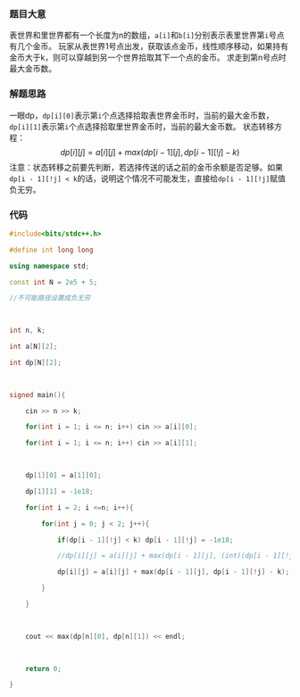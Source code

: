 ### 题目大意
表世界和里世界都有一个长度为n的数组，`a[i]`和`b[i]`分别表示表里世界第`i`号点有几个金币。
玩家从表世界1号点出发，获取该点金币，线性顺序移动，如果持有金币大于k，则可以穿越到另一个世界拾取其下一个点的金币。
求走到第n号点时最大金币数。
### 解题思路
一眼dp，`dp[i][0]`表示第`i`个点选择拾取表世界金币时，当前的最大金币数，`dp[i][1]`表示第`i`个点选择拾取里世界金币时，当前的最大金币数。
状态转移方程：
$$
dp[i][j] = a[i][j] + max(dp[i-1][j], dp[i - 1][!j] - k)
$$
注意：状态转移之前要先判断，若选择传送的话之前的金币余额是否足够。如果`dp[i - 1][!j] < k`的话，说明这个情况不可能发生，直接给`dp[i - 1][!j]`赋值负无穷。
### 代码
```cpp
#include<bits/stdc++.h>

#define int long long

using namespace std;

const int N = 2e5 + 5;

//不可能路径设置成负无穷

  

int n, k;

int a[N][2];

int dp[N][2];

  

signed main(){

    cin >> n >> k;

    for(int i = 1; i <= n; i++) cin >> a[i][0];

    for(int i = 1; i <= n; i++) cin >> a[i][1];

  

    dp[1][0] = a[1][0];

    dp[1][1] = -1e18;

    for(int i = 2; i <=n; i++){

        for(int j = 0; j < 2; j++){

            if(dp[i - 1][!j] < k) dp[i - 1][!j] = -1e18;

            //dp[i][j] = a[i][j] + max(dp[i - 1][j], (int)(dp[i - 1][!j] >= k ? dp[i - 1][!j] - k : -1e18));

            dp[i][j] = a[i][j] + max(dp[i - 1][j], dp[i - 1][!j] - k);

        }

    }

  

    cout << max(dp[n][0], dp[n][1]) << endl;

  

    return 0;

}
```
